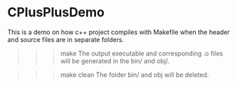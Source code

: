 # CPlusPlusDemo

This is a demo on how c++ project compiles with Makefile when the header and source files are in separate folders.

>>> make
The output executable and corresponding .o files will be generated in the bin/ and obj/.

>>> make clean
The folder bin/ and obj will be deleted.
